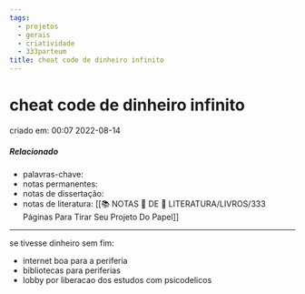 ```yaml
---
tags:
  - projetos
  - gerais
  - criatividade
  - 333parteum
title: cheat code de dinheiro infinito
---
```


# cheat code de dinheiro infinito

criado em: 00:07 2022-08-14

##### Relacionado

- palavras-chave: 
- notas permanentes: 
- notas de dissertação:
- notas de literatura: [[📚 NOTAS 📖 DE 📘 LITERATURA/LIVROS/333 Páginas Para Tirar Seu Projeto Do Papel]]

---

se tivesse dinheiro sem fim:

- internet boa para a periferia
- bibliotecas para periferias
- lobby por liberacao dos estudos com psicodelicos
